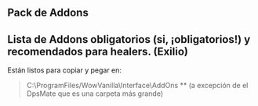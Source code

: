 ## Pack de Addons
## Lista de Addons obligatorios (si, ¡obligatorios!) y recomendados para healers. (Exilio)

Están listos para copiar y pegar en:
> C:\ProgramFiles/WowVanilla\Interface\AddOns ** (a excepción de el DpsMate que es una carpeta más grande)



